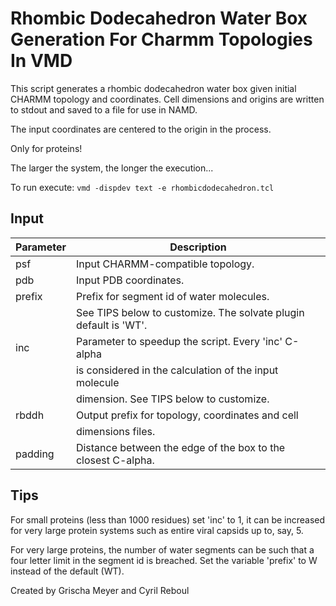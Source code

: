 Rhombic Dodecahedron Water Box Generation For Charmm Topologies In VMD
======================================================================

This script generates a rhombic dodecahedron water box given
initial CHARMM topology and coordinates. Cell dimensions and
origins are written to stdout and saved to a file for use in NAMD.

The input coordinates are centered to the origin in the process.

Only for proteins!

The larger the system, the longer the execution...

To run execute: `vmd -dispdev text -e rhombicdodecahedron.tcl`

## Input

Parameter | Description
----------|------------
psf       | Input CHARMM-compatible topology.
pdb       | Input PDB coordinates.
prefix    | Prefix for segment id of water molecules.
          | See TIPS below to customize. The solvate plugin default is 'WT'.
inc       | Parameter to speedup the script. Every 'inc' C-alpha
          | is considered in the calculation of the input molecule
          | dimension. See TIPS below to customize.
rbddh     | Output prefix for topology, coordinates and cell
          | dimensions files.
padding   | Distance between the edge of the box to the closest C-alpha.

## Tips

For small proteins (less than 1000 residues) set 'inc' to 1, it can be
increased for very large protein systems such as entire viral
capsids up to, say, 5.

For very large proteins, the number of water segments can be such
that a four letter limit in the segment id is breached. Set the
variable 'prefix' to W instead of the default (WT).

Created by Grischa Meyer and Cyril Reboul
